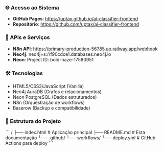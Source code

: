 ### 🌐 Acesso ao Sistema

- **GitHub Pages**: https://uptax.github.io/ai-classifier-frontend
- **Repositório**: https://github.com/uptax/ai-classifier-frontend

### 🔗 APIs e Serviços

- **N8n API**: https://primary-production-56785.up.railway.app/webhook
- **Neo4j**: neo4j+s://f90cdce1.databases.neo4j.io
- **Neon**: Project ID: bold-haze-17580951

### 🛠️ Tecnologias

- HTML5/CSS3/JavaScript (Vanilla)
- Neo4j AuraDB (Grafos e relacionamentos)
- Neon PostgreSQL (Dados estruturados)
- N8n (Orquestração de workflows)
- Baserow (Backup e compatibilidade)

### 📁 Estrutura do Projeto

\`\`\`
/
├── index.html          # Aplicação principal
├── README.md           # Esta documentação
└── .github/
    └── workflows/
        └── deploy.yml  # GitHub Actions para deploy
\`\`\`

<!-- Deploy triggered: 30/08/2025 -->

